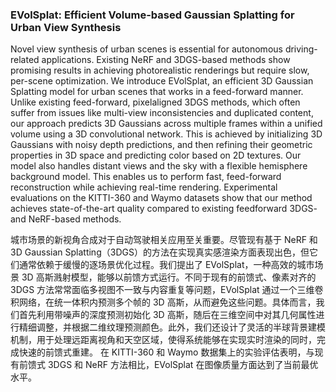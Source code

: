 ### EVolSplat: Efficient Volume-based Gaussian Splatting for Urban View Synthesis

Novel view synthesis of urban scenes is essential for autonomous driving-related applications. Existing NeRF and 3DGS-based methods show promising results in achieving photorealistic renderings but require slow, per-scene optimization. We introduce EVolSplat, an efficient 3D Gaussian Splatting model for urban scenes that works in a feed-forward manner. Unlike existing feed-forward, pixelaligned 3DGS methods, which often suffer from issues like multi-view inconsistencies and duplicated content, our approach predicts 3D Gaussians across multiple frames within a unified volume using a 3D convolutional network. This is achieved by initializing 3D Gaussians with noisy depth predictions, and then refining their geometric properties in 3D space and predicting color based on 2D textures. Our model also handles distant views and the sky with a flexible hemisphere background model. This enables us to perform fast, feed-forward reconstruction while achieving real-time rendering. Experimental evaluations on the KITTI-360 and Waymo datasets show that our method achieves state-of-the-art quality compared to existing feedforward 3DGS- and NeRF-based methods.

城市场景的新视角合成对于自动驾驶相关应用至关重要。尽管现有基于 NeRF 和 3D Gaussian Splatting（3DGS）的方法在实现真实感渲染方面表现出色，但它们通常依赖于缓慢的逐场景优化过程。我们提出了 EVolSplat，一种高效的城市场景 3D 高斯溅射模型，能够以前馈方式运行。不同于现有的前馈式、像素对齐的 3DGS 方法常常面临多视图不一致与内容重复等问题，EVolSplat 通过一个三维卷积网络，在统一体积内预测多个帧的 3D 高斯，从而避免这些问题。具体而言，我们首先利用带噪声的深度预测初始化 3D 高斯，随后在三维空间中对其几何属性进行精细调整，并根据二维纹理预测颜色。此外，我们还设计了灵活的半球背景建模机制，用于处理远距离视角和天空区域，使得系统能够在实现实时渲染的同时，完成快速的前馈式重建。
在 KITTI-360 和 Waymo 数据集上的实验评估表明，与现有前馈式 3DGS 和 NeRF 方法相比，EVolSplat 在图像质量方面达到了当前最优水平。
